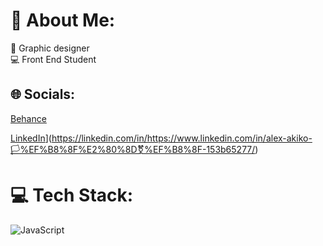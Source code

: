 # 💫 About Me:
🎨  Graphic designer<br>💻  Front End Student


## 🌐 Socials:
[Behance](https://github.com/AlexAkiko)

[LinkedIn](https://img.shields.io/badge/LinkedIn-%230077B5.svg?logo=linkedin&logoColor=white)](https://linkedin.com/in/https://www.linkedin.com/in/alex-akiko-🏳%EF%B8%8F%E2%80%8D⚧%EF%B8%8F-153b65277/) 

# 💻 Tech Stack:
![JavaScript](https://img.shields.io/badge/javascript-%23323330.svg?style=for-the-badge&logo=javascript&logoColor=%23F7DF1E)






<!-- Proudly created with GPRM ( https://gprm.itsvg.in ) -->
